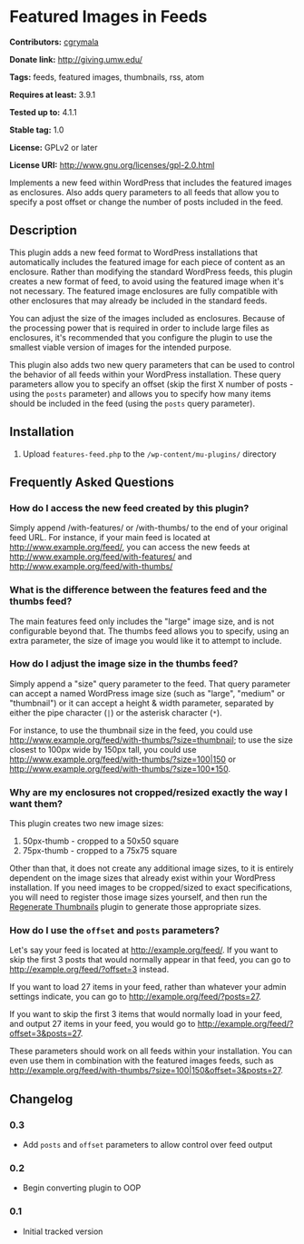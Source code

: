 # Featured Images in Feeds #
**Contributors:** [cgrymala](https://profiles.wordpress.org/cgrymala)

**Donate link:** http://giving.umw.edu/

**Tags:** feeds, featured images, thumbnails, rss, atom

**Requires at least:** 3.9.1

**Tested up to:** 4.1.1

**Stable tag:** 1.0

**License:** GPLv2 or later

**License URI:** http://www.gnu.org/licenses/gpl-2.0.html


Implements a new feed within WordPress that includes the featured images as enclosures. Also adds query parameters to all feeds that allow you to specify a post offset or change the number of posts included in the feed.

## Description ##

This plugin adds a new feed format to WordPress installations that automatically includes the featured image for each piece of content as an enclosure. Rather than modifying the standard WordPress feeds, this plugin creates a new format of feed, to avoid using the featured image when it's not necessary. The featured image enclosures are fully compatible with other enclosures that may already be included in the standard feeds.

You can adjust the size of the images included as enclosures. Because of the processing power that is required in order to include large files as enclosures, it's recommended that you configure the plugin to use the smallest viable version of images for the intended purpose.

This plugin also adds two new query parameters that can be used to control the behavior of all feeds within your WordPress installation. These query parameters allow you to specify an offset (skip the first X number of posts - using the `posts` parameter) and allows you to specify how many items should be included in the feed (using the `posts` query parameter).

## Installation ##

1. Upload `features-feed.php` to the `/wp-content/mu-plugins/` directory

## Frequently Asked Questions ##

### How do I access the new feed created by this plugin? ###

Simply append /with-features/ or /with-thumbs/ to the end of your original feed URL. For instance, if your main feed is located at http://www.example.org/feed/, you can access the new feeds at http://www.example.org/feed/with-features/ and http://www.example.org/feed/with-thumbs/

### What is the difference between the features feed and the thumbs feed? ###

The main features feed only includes the "large" image size, and is not configurable beyond that. The thumbs feed allows you to specify, using an extra parameter, the size of image you would like it to attempt to include.

### How do I adjust the image size in the thumbs feed? ###

Simply append a "size" query parameter to the feed. That query parameter can accept a named WordPress image size (such as "large", "medium" or "thumbnail") or it can accept a height & width parameter, separated by either the pipe character (`|`) or the asterisk character (`*`).

For instance, to use the thumbnail size in the feed, you could use http://www.example.org/feed/with-thumbs/?size=thumbnail; to use the size closest to 100px wide by 150px tall, you could use http://www.example.org/feed/with-thumbs/?size=100|150 or http://www.example.org/feed/with-thumbs/?size=100*150.

### Why are my enclosures not cropped/resized exactly the way I want them? ###

This plugin creates two new image sizes:

1. 50px-thumb - cropped to a 50x50 square
1. 75px-thumb - cropped to a 75x75 square

Other than that, it does not create any additional image sizes, to it is entirely dependent on the image sizes that already exist within your WordPress installation. If you need images to be cropped/sized to exact specifications, you will need to register those image sizes yourself, and then run the [Regenerate Thumbnails](https://wordpress.org/plugins/regenerate-thumbnails/) plugin to generate those appropriate sizes.

### How do I use the `offset` and `posts` parameters? ###

Let's say your feed is located at http://example.org/feed/. If you want to skip the first 3 posts that would normally appear in that feed, you can go to http://example.org/feed/?offset=3 instead.

If you want to load 27 items in your feed, rather than whatever your admin settings indicate, you can go to http://example.org/feed/?posts=27.

If you want to skip the first 3 items that would normally load in your feed, and output 27 items in your feed, you would go to http://example.org/feed/?offset=3&posts=27.

These parameters should work on all feeds within your installation. You can even use them in combination with the featured images feeds, such as http://example.org/feed/with-thumbs/?size=100|150&offset=3&posts=27.

## Changelog ##

### 0.3 ###
* Add `posts` and `offset` parameters to allow control over feed output

### 0.2 ###
* Begin converting plugin to OOP

### 0.1 ###
* Initial tracked version

